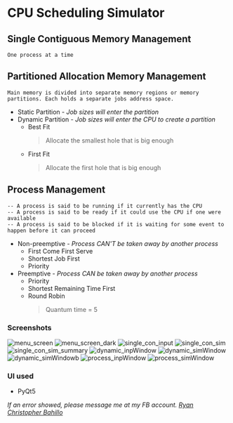 # CPU Scheduling Simulator

## Single Contiguous Memory Management
    One process at a time
  
## Partitioned Allocation Memory Management
    Main memory is divided into separate memory regions or memory partitions. Each holds a separate jobs address space.
* Static Partition - _Job sizes will enter the partition_
* Dynamic Partition - _Job sizes will enter the CPU to create a partition_
    * Best Fit
        > Allocate the smallest hole that is big enough
    * First Fit
        > Allocate the first hole that is big enough
## Process Management
    -- A process is said to be running if it currently has the CPU
    -- A process is said to be ready if it could use the CPU if one were available
    -- A process is said to be blocked if it is waiting for some event to happen before it can proceed
* Non-preemptive - _Process CAN'T be taken away by another process_
    * First Come First Serve
    * Shortest Job First
    * Priority
* Preemptive - _Process CAN be taken away by another process_
    * Priority
    * Shortest Remaining Time First
    * Round Robin
        > Quantum time = 5

### Screenshots
![menu_screen](https://user-images.githubusercontent.com/67821138/149616923-b6fb6d4b-0e9f-4dd6-95be-b2a820e07cf0.png)
![menu_screen_dark](https://user-images.githubusercontent.com/67821138/149616928-719530f0-bebb-4c7b-8536-f521c3de14fb.png)
![single_con_input](https://user-images.githubusercontent.com/67821138/149616939-abdc660b-b484-409c-9099-bc7249e4b81f.png)
![single_con_sim](https://user-images.githubusercontent.com/67821138/149616943-f292d7a4-1fd1-4589-8077-2c79187e63e4.png)
![single_con_sim_summary](https://user-images.githubusercontent.com/67821138/149616944-0bee973b-9039-4da7-893f-e7212cdecb27.png)
![dynamic_inpWindow](https://user-images.githubusercontent.com/67821138/149616948-f9f10831-ce57-40d2-b6dd-ef204d113d7a.png)
![dynamic_simWindow](https://user-images.githubusercontent.com/67821138/149616952-980f0652-150a-497b-8b50-9dd3332b3581.png)
![dynamic_simWindowb](https://user-images.githubusercontent.com/67821138/149616958-fd60edd8-322f-4d2a-ba28-36b1d523390d.png)
![process_inpWindow](https://user-images.githubusercontent.com/67821138/149616960-8ed4267c-1998-4228-83b7-787ce6828c5c.png)
![process_simWindow](https://user-images.githubusercontent.com/67821138/149616964-639b0e32-d6fc-461d-b35b-39007d1cb7db.png)

### UI used
* PyQt5


_If an error showed, please message me at my FB account. [Ryan Christopher Bahillo](https://www.facebook.com/xtnctx)_
